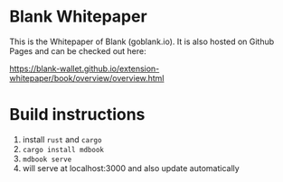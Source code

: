 # Blank Whitepaper

This is the Whitepaper of Blank (goblank.io). It is also hosted on Github Pages and can be checked out here:

https://blank-wallet.github.io/extension-whitepaper/book/overview/overview.html

# Build instructions

 1. install `rust` and `cargo`
 2. `cargo install mdbook`
 3. `mdbook serve`
 4. will serve at localhost:3000 and also update automatically
